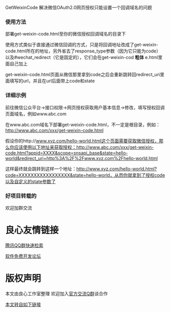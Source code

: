 GetWeixinCode
解决微信OAuth2.0网页授权只能设置一个回调域名的问题

###  **使用方法** 


部署get-weixin-code.html至你的微信授权回调域名的目录下


使用方式类似于直接通过微信回调的方式，只是将回调地址改成了get-weixin-code.html所在的地址，另外省去了response_type参数（因为它只能为code）以及#wechat_redirect（它是固定的），它们会在get-weixin-cod **粗体** e.html里面自己加上


get-weixin-code.html页面从微信那里拿到code之后会重新跳转回redirect_uri里面填写的url，并且在url后面带上code和state


###  **详细示例**
 

前往微信公众平台->接口权限->网页授权获取用户基本信息->修改，填写授权回调页面域名，例如www.abc.com


在www.abc.com域名下部署get-weixin-code.html，不一定是根目录，例如：http://www.abc.com/xxx/get-weixin-code.html


假设你的http://www.xyz.com/hello-world.html这个页面需要获取微信授权，那么你应该使用以下地址来获取授权：http://www.abc.com/xxx/get-weixin-code.html?appid=XXXX&scope=snsapi_base&state=hello-world&redirect_uri=http%3A%2F%2Fwww.xyz.com%2Fhello-world.html


这样最终就会跳转到这样一个地址：http://www.xyz.com/hello-world.html?code=XXXXXXXXXXXXXXXXX&state=hello-world，从而你就拿到了授权code以及自定义的state参数了

### 好项目转载的

欢迎加群交流
   




 # 良心友情链接

[腾讯QQ群快速检索](http://u.720life.cn/s/8cf73f7c)

[软件免费开发论坛](http://u.720life.cn/s/bbb01dc0)

# 版权声明 

本文由良心工作室整理 欢迎加入[官方交流Q群](https://u.720life.cn/s/f2316816)谈合作

[本文转自如下链接](http://u.720life.cn/g/2e71d0f0a5c601172267ba20d3a43c6e3ad6f9020f37c94f3ac377157e922a71c526ae40a5708f60b0277aa9488e54e6c6088540f5581e2b7b75fb192dd9740f)